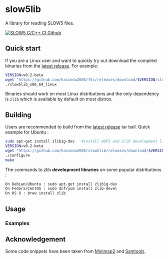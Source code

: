 # slow5lib

A library for reading SLOW5 files.
<todo>

<!--- [![Build Status](https://travis-ci.com/hasindu2008/slow5.svg?token=pN7xnsxgLrRxbAn8WLVQ&branch=master)](https://travis-ci.com/hasindu2008/slow5) -->
<!---[![SLOW5 C/C++ CI Local](https://github.com/hasindu2008/slow5lib/workflows/SLOW5%20C/C++%20CI%20Local/badge.svg)](https://github.com/hasindu2008/slow5lib/actions?query=workflow%3A%22SLOW5+C%2FC%2B%2B+CI+Local%22)
[![SLOW5 C/C++ CI Local OSX](https://github.com/hasindu2008/slow5lib/workflows/SLOW5%20C/C++%20CI%20Local%20OSX/badge.svg)](https://github.com/hasindu2008/slow5lib/actions/workflows/c-cpp-selfhosted-mac.yml?query=workflow%3A%22SLOW5+C%2FC%2B%2B+CI+Local+OSX%22)-->
[![SLOW5 C/C++ CI Github](https://github.com/hasindu2008/slow5lib/workflows/SLOW5%20C/C++%20CI%20Github/badge.svg)](https://github.com/hasindu2008/slow5lib/actions?query=workflow%3A%22SLOW5+C%2FC%2B%2B+CI+Github%22)

## Quick start

If you are a Linux user and want to quickly try out download the compiled binaries from the [latest release](https://github.com/hasindu2008/slow5lib/releases). For example:
```sh
VERSION=v0.2-beta
wget "https://github.com/hasindu2008/f5c/releases/download/$VERSION/slow5lib-$VERSION-binaries.tar.gz" && tar xvf slow5lib-$VERSION-binaries.tar.gz && cd slow5lib-$VERSION/
./slow5lib_x86_64_linux
```
Binaries should work on most Linux distributions and the only dependency is `zlib` which is available by default on most distros.

## Building

Users are recommended to build from the  [latest release](https://github.com/hasindu2008/slow5lib/releases) tar ball. Quick example for Ubuntu :
```sh
sudo apt-get install zlib1g-dev   #install HDF5 and zlib development libraries
VERSION=v0.2-beta
wget "https://github.com/hasindu2008/slow5lib/releases/download/$VERSION/slow5lib-$VERSION-release.tar.gz" && tar xvf slow5lib-$VERSION-release.tar.gz && cd slow5lib-$VERSION/
./configure
make
```
The commands to zlib __development libraries__ on some popular distributions :
```sh
On Debian/Ubuntu : sudo apt-get install zlib1g-dev
On Fedora/CentOS : sudo dnf/yum install zlib-devel
On OS X : brew install zlib
```


## Usage


### Examples



## Acknowledgement
Some code snippets have been taken from [Minimap2](https://github.com/lh3/minimap2) and [Samtools](http://samtools.sourceforge.net/).
